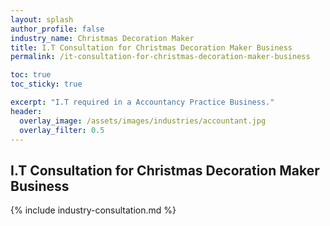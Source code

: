 ```yaml
---
layout: splash 
author_profile: false 
industry_name: Christmas Decoration Maker
title: I.T Consultation for Christmas Decoration Maker Business
permalink: /it-consultation-for-christmas-decoration-maker-business

toc: true
toc_sticky: true

excerpt: "I.T required in a Accountancy Practice Business."
header:
  overlay_image: /assets/images/industries/accountant.jpg
  overlay_filter: 0.5 
---
```


## I.T Consultation for Christmas Decoration Maker Business

{% include industry-consultation.md %}
